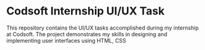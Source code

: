 # Codsoft Internship UI/UX Task
This repository contains the UI/UX tasks accomplished during my internship at Codsoft. The project demonstrates my skills in designing and implementing user interfaces using HTML, CSS

